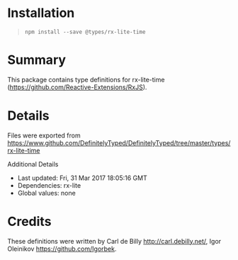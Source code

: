 # Installation
> `npm install --save @types/rx-lite-time`

# Summary
This package contains type definitions for rx-lite-time (https://github.com/Reactive-Extensions/RxJS).

# Details
Files were exported from https://www.github.com/DefinitelyTyped/DefinitelyTyped/tree/master/types/rx-lite-time

Additional Details
 * Last updated: Fri, 31 Mar 2017 18:05:16 GMT
 * Dependencies: rx-lite
 * Global values: none

# Credits
These definitions were written by Carl de Billy <http://carl.debilly.net/>, Igor Oleinikov <https://github.com/Igorbek>.
